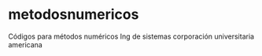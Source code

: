 # metodosnumericos
Códigos para métodos numéricos  Ing de sistemas corporación universitaria americana
